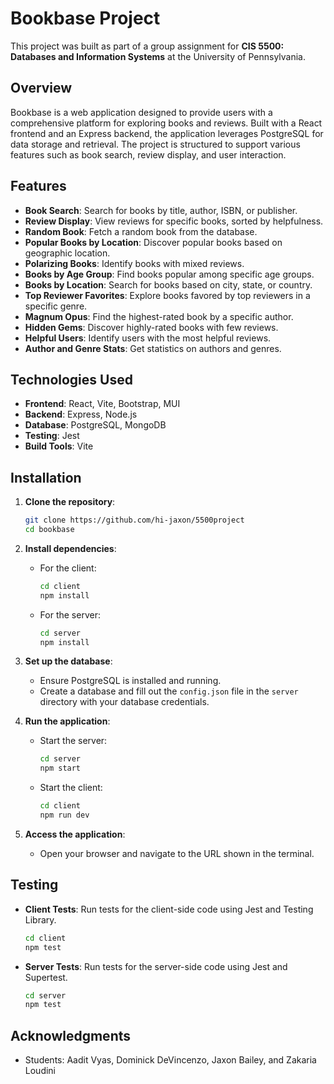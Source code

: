 # Bookbase Project

This project was built as part of a group assignment for **CIS 5500: Databases and Information Systems** at the University of Pennsylvania.

## Overview

Bookbase is a web application designed to provide users with a comprehensive platform for exploring books and reviews. Built with a React frontend and an Express backend, the application leverages PostgreSQL for data storage and retrieval. The project is structured to support various features such as book search, review display, and user interaction.

## Features

- **Book Search**: Search for books by title, author, ISBN, or publisher.
- **Review Display**: View reviews for specific books, sorted by helpfulness.
- **Random Book**: Fetch a random book from the database.
- **Popular Books by Location**: Discover popular books based on geographic location.
- **Polarizing Books**: Identify books with mixed reviews.
- **Books by Age Group**: Find books popular among specific age groups.
- **Books by Location**: Search for books based on city, state, or country.
- **Top Reviewer Favorites**: Explore books favored by top reviewers in a specific genre.
- **Magnum Opus**: Find the highest-rated book by a specific author.
- **Hidden Gems**: Discover highly-rated books with few reviews.
- **Helpful Users**: Identify users with the most helpful reviews.
- **Author and Genre Stats**: Get statistics on authors and genres.

## Technologies Used

- **Frontend**: React, Vite, Bootstrap, MUI
- **Backend**: Express, Node.js
- **Database**: PostgreSQL, MongoDB
- **Testing**: Jest
- **Build Tools**: Vite

## Installation

1. **Clone the repository**:
   ```bash
   git clone https://github.com/hi-jaxon/5500project
   cd bookbase
   ```

2. **Install dependencies**:
   - For the client:
     ```bash
     cd client
     npm install
     ```
   - For the server:
     ```bash
     cd server
     npm install
     ```

3. **Set up the database**:
   - Ensure PostgreSQL is installed and running.
   - Create a database and fill out the `config.json` file in the `server` directory with your database credentials.

4. **Run the application**:
   - Start the server:
     ```bash
     cd server
     npm start
     ```
   - Start the client:
     ```bash
     cd client
     npm run dev
     ```

5. **Access the application**:
   - Open your browser and navigate to the URL shown in the terminal.

## Testing

- **Client Tests**: Run tests for the client-side code using Jest and Testing Library.
  ```bash
  cd client
  npm test
  ```

- **Server Tests**: Run tests for the server-side code using Jest and Supertest.
  ```bash
  cd server
  npm test
  ```

## Acknowledgments

- Students: Aadit Vyas, Dominick DeVincenzo, Jaxon Bailey, and Zakaria Loudini
